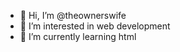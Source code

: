 - 👋 Hi, I’m @theownerswife
- 👀 I’m interested in web development
- 🌱 I’m currently learning html

<!---
theownerswife/theownerswife is a ✨ special ✨ repository because its `README.md` (this file) appears on your GitHub profile.
You can click the Preview link to take a look at your changes.
--->

